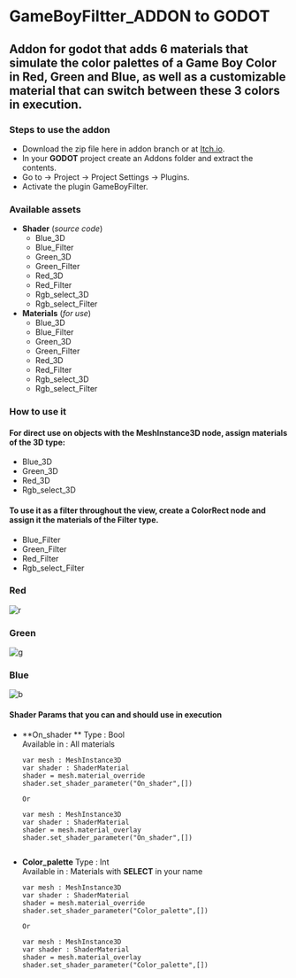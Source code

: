 # GameBoyFiltter_ADDON to **GODOT**  

## Addon for godot that adds 6 materials that simulate the color palettes of a Game Boy Color in Red, Green and Blue, as well as a customizable material that can switch between these 3 colors in execution.  

### Steps to use the addon  

+ Download the zip file here in addon branch or at [Itch.io](https://uriel1231.itch.io/shader-filter-to-gmb-colors-rgb-godot).  
+ In your **GODOT** project create an Addons folder and extract the contents.
+ Go to -> Project -> Project Settings -> Plugins.  
+ Activate the plugin GameBoyFilter.


### Available assets
+ **Shader** (*source code*)
  + Blue_3D
  + Blue_Filter
  + Green_3D
  + Green_Filter
  + Red_3D
  + Red_Filter
  + Rgb_select_3D
  + Rgb_select_Filter
+ **Materials** (*for use*)
  + Blue_3D
  + Blue_Filter
  + Green_3D
  + Green_Filter
  + Red_3D
  + Red_Filter
  + Rgb_select_3D
  + Rgb_select_Filter


### How to use it
#### For direct use on objects with the **MeshInstance3D** node, assign materials of the **3D** type:
  + Blue_3D
  + Green_3D
  + Red_3D
  + Rgb_select_3D
#### To use it as a filter throughout the view, create a ColorRect node and assign it the materials of the Filter type.
  + Blue_Filter
  + Green_Filter
  + Red_Filter
  + Rgb_select_Filter

### Red  
![r](https://github.com/user-attachments/assets/200e3aa0-b625-43bb-aeb7-af7427855bcb)

  
### Green  
![g](https://github.com/user-attachments/assets/b22bdd50-a394-40f2-a071-ce0a89cee6b8)

  
### Blue  
![b](https://github.com/user-attachments/assets/060294ae-37a7-4fdd-9843-5c9ce3bfebd4)

  
#### Shader Params that you can and should use in execution
  +   **On_shader  **
      Type : Bool  
      Available in : All materials

      ```GDScript
      var mesh : MeshInstance3D
      var shader : ShaderMaterial
      shader = mesh.material_override
      shader.set_shader_parameter("On_shader",[])

      Or
      
      var mesh : MeshInstance3D
      var shader : ShaderMaterial
      shader = mesh.material_overlay
      shader.set_shader_parameter("On_shader",[])
  
  +  **Color_palette**
     Type : Int  
     Available in : Materials with **SELECT** in your name

      ```GDScript
      var mesh : MeshInstance3D
      var shader : ShaderMaterial
      shader = mesh.material_override
      shader.set_shader_parameter("Color_palette",[])

      Or
  
      var mesh : MeshInstance3D
      var shader : ShaderMaterial
      shader = mesh.material_overlay
      shader.set_shader_parameter("Color_palette",[])
